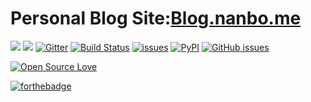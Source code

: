 # Personal Blog Site:[Blog.nanbo.me](blog.nanbo.me)
![](https://img.shields.io/badge/%E8%B0%A2%E5%8D%97%E6%B3%A2-个人博客-brightgreen.svg)
![](http://progressed.io/bar/1?title=done)
[![Gitter](https://badges.gitter.im/JoinChat.svg)](https://gitter.im/inanbo/Lobby?utm_source=share-link&utm_medium=link&utm_campaign=share-link)
[![Build Status](https://img.shields.io/badge/language-hexo-orange.svg)](https://travis-ci.org/meolu/walle-web)
[![issues](https://img.shields.io/github/issues-raw/badges/shields/website.svg)](https://github.com/Lamborshea/lamborshea.github.io/issues)
[![PyPI](https://img.shields.io/pypi/dm/Django.svg?style=plastic)](www.baidu.com)
[![GitHub issues](https://img.shields.io/github/issues/badges/shields.svg?style=plastic)]()

[![Open Source Love](https://badges.frapsoft.com/os/v1/open-source.svg?v=103)](https://github.com/ellerbrock/open-source-badges/)

[![forthebadge](http://forthebadge.com/images/badges/winter-is-coming.svg)](http://forthebadge.com)
